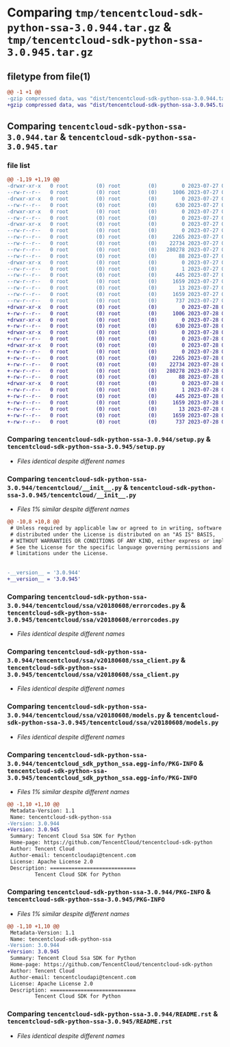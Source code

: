# Comparing `tmp/tencentcloud-sdk-python-ssa-3.0.944.tar.gz` & `tmp/tencentcloud-sdk-python-ssa-3.0.945.tar.gz`

## filetype from file(1)

```diff
@@ -1 +1 @@
-gzip compressed data, was "dist/tencentcloud-sdk-python-ssa-3.0.944.tar", last modified: Thu Jul 27 02:22:33 2023, max compression
+gzip compressed data, was "dist/tencentcloud-sdk-python-ssa-3.0.945.tar", last modified: Fri Jul 28 00:34:49 2023, max compression
```

## Comparing `tencentcloud-sdk-python-ssa-3.0.944.tar` & `tencentcloud-sdk-python-ssa-3.0.945.tar`

### file list

```diff
@@ -1,19 +1,19 @@
-drwxr-xr-x   0 root         (0) root         (0)        0 2023-07-27 02:22:33.000000 tencentcloud-sdk-python-ssa-3.0.944/
--rw-r--r--   0 root         (0) root         (0)     1006 2023-07-27 02:22:33.000000 tencentcloud-sdk-python-ssa-3.0.944/setup.py
-drwxr-xr-x   0 root         (0) root         (0)        0 2023-07-27 02:22:33.000000 tencentcloud-sdk-python-ssa-3.0.944/tencentcloud/
--rw-r--r--   0 root         (0) root         (0)      630 2023-07-27 02:22:33.000000 tencentcloud-sdk-python-ssa-3.0.944/tencentcloud/__init__.py
-drwxr-xr-x   0 root         (0) root         (0)        0 2023-07-27 02:22:33.000000 tencentcloud-sdk-python-ssa-3.0.944/tencentcloud/ssa/
--rw-r--r--   0 root         (0) root         (0)        0 2023-07-27 02:22:33.000000 tencentcloud-sdk-python-ssa-3.0.944/tencentcloud/ssa/__init__.py
-drwxr-xr-x   0 root         (0) root         (0)        0 2023-07-27 02:22:33.000000 tencentcloud-sdk-python-ssa-3.0.944/tencentcloud/ssa/v20180608/
--rw-r--r--   0 root         (0) root         (0)        0 2023-07-27 02:22:33.000000 tencentcloud-sdk-python-ssa-3.0.944/tencentcloud/ssa/v20180608/__init__.py
--rw-r--r--   0 root         (0) root         (0)     2265 2023-07-27 02:22:33.000000 tencentcloud-sdk-python-ssa-3.0.944/tencentcloud/ssa/v20180608/errorcodes.py
--rw-r--r--   0 root         (0) root         (0)    22734 2023-07-27 02:22:33.000000 tencentcloud-sdk-python-ssa-3.0.944/tencentcloud/ssa/v20180608/ssa_client.py
--rw-r--r--   0 root         (0) root         (0)   280278 2023-07-27 02:22:33.000000 tencentcloud-sdk-python-ssa-3.0.944/tencentcloud/ssa/v20180608/models.py
--rw-r--r--   0 root         (0) root         (0)       88 2023-07-27 02:22:33.000000 tencentcloud-sdk-python-ssa-3.0.944/setup.cfg
-drwxr-xr-x   0 root         (0) root         (0)        0 2023-07-27 02:22:33.000000 tencentcloud-sdk-python-ssa-3.0.944/tencentcloud_sdk_python_ssa.egg-info/
--rw-r--r--   0 root         (0) root         (0)        1 2023-07-27 02:22:33.000000 tencentcloud-sdk-python-ssa-3.0.944/tencentcloud_sdk_python_ssa.egg-info/dependency_links.txt
--rw-r--r--   0 root         (0) root         (0)      445 2023-07-27 02:22:33.000000 tencentcloud-sdk-python-ssa-3.0.944/tencentcloud_sdk_python_ssa.egg-info/SOURCES.txt
--rw-r--r--   0 root         (0) root         (0)     1659 2023-07-27 02:22:33.000000 tencentcloud-sdk-python-ssa-3.0.944/tencentcloud_sdk_python_ssa.egg-info/PKG-INFO
--rw-r--r--   0 root         (0) root         (0)       13 2023-07-27 02:22:33.000000 tencentcloud-sdk-python-ssa-3.0.944/tencentcloud_sdk_python_ssa.egg-info/top_level.txt
--rw-r--r--   0 root         (0) root         (0)     1659 2023-07-27 02:22:33.000000 tencentcloud-sdk-python-ssa-3.0.944/PKG-INFO
--rw-r--r--   0 root         (0) root         (0)      737 2023-07-27 02:22:33.000000 tencentcloud-sdk-python-ssa-3.0.944/README.rst
+drwxr-xr-x   0 root         (0) root         (0)        0 2023-07-28 00:34:49.000000 tencentcloud-sdk-python-ssa-3.0.945/
+-rw-r--r--   0 root         (0) root         (0)     1006 2023-07-28 00:34:49.000000 tencentcloud-sdk-python-ssa-3.0.945/setup.py
+drwxr-xr-x   0 root         (0) root         (0)        0 2023-07-28 00:34:49.000000 tencentcloud-sdk-python-ssa-3.0.945/tencentcloud/
+-rw-r--r--   0 root         (0) root         (0)      630 2023-07-28 00:34:49.000000 tencentcloud-sdk-python-ssa-3.0.945/tencentcloud/__init__.py
+drwxr-xr-x   0 root         (0) root         (0)        0 2023-07-28 00:34:49.000000 tencentcloud-sdk-python-ssa-3.0.945/tencentcloud/ssa/
+-rw-r--r--   0 root         (0) root         (0)        0 2023-07-28 00:34:49.000000 tencentcloud-sdk-python-ssa-3.0.945/tencentcloud/ssa/__init__.py
+drwxr-xr-x   0 root         (0) root         (0)        0 2023-07-28 00:34:49.000000 tencentcloud-sdk-python-ssa-3.0.945/tencentcloud/ssa/v20180608/
+-rw-r--r--   0 root         (0) root         (0)        0 2023-07-28 00:34:49.000000 tencentcloud-sdk-python-ssa-3.0.945/tencentcloud/ssa/v20180608/__init__.py
+-rw-r--r--   0 root         (0) root         (0)     2265 2023-07-28 00:34:49.000000 tencentcloud-sdk-python-ssa-3.0.945/tencentcloud/ssa/v20180608/errorcodes.py
+-rw-r--r--   0 root         (0) root         (0)    22734 2023-07-28 00:34:49.000000 tencentcloud-sdk-python-ssa-3.0.945/tencentcloud/ssa/v20180608/ssa_client.py
+-rw-r--r--   0 root         (0) root         (0)   280278 2023-07-28 00:34:49.000000 tencentcloud-sdk-python-ssa-3.0.945/tencentcloud/ssa/v20180608/models.py
+-rw-r--r--   0 root         (0) root         (0)       88 2023-07-28 00:34:49.000000 tencentcloud-sdk-python-ssa-3.0.945/setup.cfg
+drwxr-xr-x   0 root         (0) root         (0)        0 2023-07-28 00:34:49.000000 tencentcloud-sdk-python-ssa-3.0.945/tencentcloud_sdk_python_ssa.egg-info/
+-rw-r--r--   0 root         (0) root         (0)        1 2023-07-28 00:34:49.000000 tencentcloud-sdk-python-ssa-3.0.945/tencentcloud_sdk_python_ssa.egg-info/dependency_links.txt
+-rw-r--r--   0 root         (0) root         (0)      445 2023-07-28 00:34:49.000000 tencentcloud-sdk-python-ssa-3.0.945/tencentcloud_sdk_python_ssa.egg-info/SOURCES.txt
+-rw-r--r--   0 root         (0) root         (0)     1659 2023-07-28 00:34:49.000000 tencentcloud-sdk-python-ssa-3.0.945/tencentcloud_sdk_python_ssa.egg-info/PKG-INFO
+-rw-r--r--   0 root         (0) root         (0)       13 2023-07-28 00:34:49.000000 tencentcloud-sdk-python-ssa-3.0.945/tencentcloud_sdk_python_ssa.egg-info/top_level.txt
+-rw-r--r--   0 root         (0) root         (0)     1659 2023-07-28 00:34:49.000000 tencentcloud-sdk-python-ssa-3.0.945/PKG-INFO
+-rw-r--r--   0 root         (0) root         (0)      737 2023-07-28 00:34:49.000000 tencentcloud-sdk-python-ssa-3.0.945/README.rst
```

### Comparing `tencentcloud-sdk-python-ssa-3.0.944/setup.py` & `tencentcloud-sdk-python-ssa-3.0.945/setup.py`

 * *Files identical despite different names*

### Comparing `tencentcloud-sdk-python-ssa-3.0.944/tencentcloud/__init__.py` & `tencentcloud-sdk-python-ssa-3.0.945/tencentcloud/__init__.py`

 * *Files 1% similar despite different names*

```diff
@@ -10,8 +10,8 @@
 # Unless required by applicable law or agreed to in writing, software
 # distributed under the License is distributed on an "AS IS" BASIS,
 # WITHOUT WARRANTIES OR CONDITIONS OF ANY KIND, either express or implied.
 # See the License for the specific language governing permissions and
 # limitations under the License.
 
 
-__version__ = '3.0.944'
+__version__ = '3.0.945'
```

### Comparing `tencentcloud-sdk-python-ssa-3.0.944/tencentcloud/ssa/v20180608/errorcodes.py` & `tencentcloud-sdk-python-ssa-3.0.945/tencentcloud/ssa/v20180608/errorcodes.py`

 * *Files identical despite different names*

### Comparing `tencentcloud-sdk-python-ssa-3.0.944/tencentcloud/ssa/v20180608/ssa_client.py` & `tencentcloud-sdk-python-ssa-3.0.945/tencentcloud/ssa/v20180608/ssa_client.py`

 * *Files identical despite different names*

### Comparing `tencentcloud-sdk-python-ssa-3.0.944/tencentcloud/ssa/v20180608/models.py` & `tencentcloud-sdk-python-ssa-3.0.945/tencentcloud/ssa/v20180608/models.py`

 * *Files identical despite different names*

### Comparing `tencentcloud-sdk-python-ssa-3.0.944/tencentcloud_sdk_python_ssa.egg-info/PKG-INFO` & `tencentcloud-sdk-python-ssa-3.0.945/tencentcloud_sdk_python_ssa.egg-info/PKG-INFO`

 * *Files 1% similar despite different names*

```diff
@@ -1,10 +1,10 @@
 Metadata-Version: 1.1
 Name: tencentcloud-sdk-python-ssa
-Version: 3.0.944
+Version: 3.0.945
 Summary: Tencent Cloud Ssa SDK for Python
 Home-page: https://github.com/TencentCloud/tencentcloud-sdk-python
 Author: Tencent Cloud
 Author-email: tencentcloudapi@tencent.com
 License: Apache License 2.0
 Description: ============================
         Tencent Cloud SDK for Python
```

### Comparing `tencentcloud-sdk-python-ssa-3.0.944/PKG-INFO` & `tencentcloud-sdk-python-ssa-3.0.945/PKG-INFO`

 * *Files 1% similar despite different names*

```diff
@@ -1,10 +1,10 @@
 Metadata-Version: 1.1
 Name: tencentcloud-sdk-python-ssa
-Version: 3.0.944
+Version: 3.0.945
 Summary: Tencent Cloud Ssa SDK for Python
 Home-page: https://github.com/TencentCloud/tencentcloud-sdk-python
 Author: Tencent Cloud
 Author-email: tencentcloudapi@tencent.com
 License: Apache License 2.0
 Description: ============================
         Tencent Cloud SDK for Python
```

### Comparing `tencentcloud-sdk-python-ssa-3.0.944/README.rst` & `tencentcloud-sdk-python-ssa-3.0.945/README.rst`

 * *Files identical despite different names*

